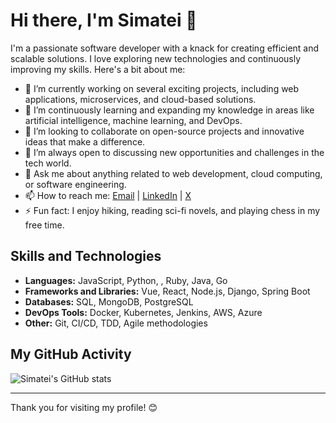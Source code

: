 # Hi there, I'm Simatei 👋

I'm a passionate software developer with a knack for creating efficient and scalable solutions. I love exploring new technologies and continuously improving my skills. Here's a bit about me:

- 🔭 I’m currently working on several exciting projects, including web applications, microservices, and cloud-based solutions.
- 🌱 I’m continuously learning and expanding my knowledge in areas like artificial intelligence, machine learning, and DevOps.
- 👯 I’m looking to collaborate on open-source projects and innovative ideas that make a difference.
- 🤔 I’m always open to discussing new opportunities and challenges in the tech world.
- 💬 Ask me about anything related to web development, cloud computing, or software engineering.
- 📫 How to reach me: [Email](mailto:simateir@gmail.com) | [LinkedIn](https://www.linkedin.com/in/robertkimutai) | [X](https://x.com/simatei) 
- ⚡ Fun fact: I enjoy hiking, reading sci-fi novels, and playing chess in my free time.

## Skills and Technologies
- **Languages:** JavaScript, Python, , Ruby, Java, Go
- **Frameworks and Libraries:** Vue, React, Node.js, Django, Spring Boot
- **Databases:** SQL, MongoDB, PostgreSQL
- **DevOps Tools:** Docker, Kubernetes, Jenkins, AWS, Azure
- **Other:** Git, CI/CD, TDD, Agile methodologies

## My GitHub Activity
![Simatei's GitHub stats](https://activity-graph.herokuapp.com/graph?username=simatei&theme=github&hide_border=true&bg_color=0d1117&area_color=1f6fea&line=38d252&point=1f6fea&color=fefefe)


---

Thank you for visiting my profile! 😊


